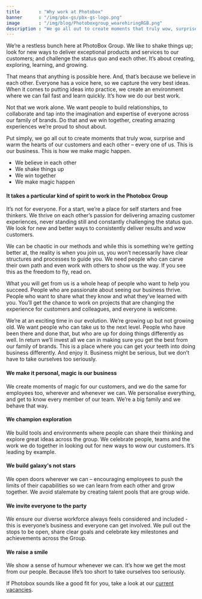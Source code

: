 ```yaml
---
title       : "Why work at Photobox"
banner      : "/img/pbx-gs/pbx-gs-logo.png"
image       : "/img/blog/Photoboxgroup_wearehiringRGB.png"
description : "We go all out to create moments that truly wow, surprise and warm the hearts of our customers and each other – every one of us. This is our business. This is how we make magic happen."
---
```


We’re a restless bunch here at PhotoBox Group. We like to shake things up; look for new ways to deliver exceptional products and services to our customers; and challenge the status quo and each other. It’s about creating, exploring, learning, and growing. 

That means that anything is possible here. And, that’s because we believe in each other. Everyone has a voice here, so we capture the very best ideas. When it comes to putting ideas into practice, we create an environment where we can fail fast and learn quickly. It’s how we do our best work. 

Not that we work alone. We want people to build relationships, to collaborate and tap into the imagination and expertise of everyone across our family of brands. Do that and we win together, creating amazing experiences we’re proud to shout about. 

Put simply, we go all out to create moments that truly wow, surprise and warm the hearts of our customers and each other – every one of us. This is our business. This is how we make magic happen. 

- We believe in each other
- We shake things up
- We win together
- We make magic happen

#### It takes a particular kind of spirit to work in the Photobox Group
It’s not for everyone. For a start, we’re a place for self starters and free thinkers. We thrive on each other’s passion for delivering amazing customer experiences, never standing still and constantly challenging the status quo. We look for new and better ways to consistently deliver results and wow customers.

We can be chaotic in our methods and while this is something we’re getting better at, the reality is when you join us, you won’t necessarily have clear structures and processes to guide you. We need people who can carve their own path and even work with others to show us the way. If you see this as the freedom to fly, read on.

What you will get from us is a whole heap of people who want to help you succeed. People who are passionate about seeing our business thrive. People who want to share what they know and what they’ve learned with you. You’ll get the chance to work on projects that are changing the experience for customers and colleagues, and everyone is welcome.

We’re at an exciting time in our evolution. We’re growing up but not growing old. We want people who can take us to the next level. People who have been there and done that, but who are up for doing things differently as well. In return we’ll invest all we can in making sure you get the best from our family of brands. This is a place where you can get your teeth into doing business differently. And enjoy it. Business might be serious, but we don’t have to take ourselves too seriously.

#### We make it personal, magic is our business
We create moments of magic for our customers, and we do the same for employees too, wherever and whenever we can. We personalise everything, and get to know every member of our team. We’re a big family and we behave that way. 

#### We champion exploration
We build tools and environments where people can share their thinking and explore great ideas across the group. We celebrate people, teams and the work we do together in looking out for new ways to wow our customers. It’s leading by example.

#### We build galaxy's not stars
We open doors wherever we can – encouraging employees to push the limits of their capabilities so we can learn from each other and grow together. We avoid stalemate by creating talent pools that are group wide.

#### We invite everyone to the party
We ensure our diverse workforce always feels considered and included - this is everyone’s business and everyone can get involved. We pull out the stops to be open, share clear goals and celebrate key milestones and achievements across the Group.

#### We raise a smile
We show a sense of humour whenever we can. It’s how we get the most from our people. Because life’s too short to take ourselves too seriously. 

If Photobox sounds like a good fit for you, take a look at our [current vacancies](https://pbx-group-security.com/roles/).
